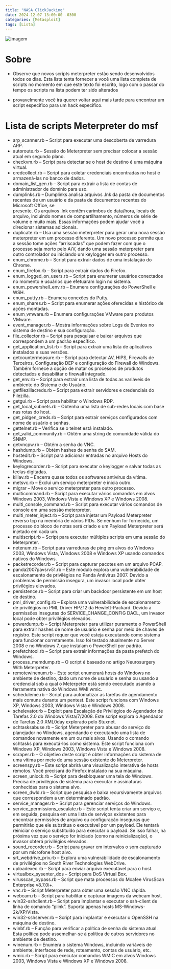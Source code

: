 ```yaml
---
title: "NASA ClickJacking"
date: 2024-12-07 13:00:00 -0300
categories: [Metasploit]
tags: [Lista]
---
```


![imagem](https://i.pinimg.com/736x/c4/12/3e/c4123ed77620f4d1a3b234986c79303b.jpg)

# Sobre
* Observe que novos scripts meterpreter estão sendo desenvolvidos todos os dias.
  Esta lista tenta fornecer a você uma lista completa de scripts no momento em que este texto foi escrito,
  logo com o passar do tempo os scripts na lista podem ter sido alterados

 * provavelmente você irá querer voltar aqui mais tarde para encontrar um script específico para um hack específico.

# Lista de scripts Meterpreter do msf
* arp_scanner.rb – Script para executar uma descoberta de varredura ARP. 
* autoroute.rb – Sessão do Meterpreter sem precisar colocar a sessão atual em segundo plano. 
* checkvm.rb – Script para detectar se o host de destino é uma máquina virtual. 
* credcollect.rb – Script para coletar credenciais encontradas no host e armazená-las no banco de dados. 
* domain_list_gen.rb – Script para extrair a lista de contas de administrador de domínio para uso. 
* dumplinks.rb – Dumplinks analisa arquivos .lnk da pasta de documentos recentes de um usuário e da pasta de documentos recentes do Microsoft Office, se       
  presente. Os arquivos .lnk contêm carimbos de data/hora, locais de arquivo, incluindo nomes de compartilhamento, números de série de volume e muito mais. Essas 
  informações podem ajudar você a direcionar sistemas adicionais. 
* duplicate.rb – Usa uma sessão meterpreter para gerar uma nova sessão meterpreter em um processo diferente. Um novo processo permite que a sessão tome ações 
  “arriscadas” que podem fazer com que o processo seja morto pelo A/V, dando uma sessão meterpreter para outro controlador ou iniciando um keylogger em outro 
  processo.
* enum_chrome.rb – Script para extrair dados de uma instalação do Chrome.
* enum_firefox.rb – Script para extrair dados do Firefox.
* enum_logged_on_users.rb – Script para enumerar usuários conectados no momento e usuários que efetuaram login no sistema.
* enum_powershell_env.rb – Enumera configurações do PowerShell e WSH.
* enum_putty.rb – Enumera conexões do Putty.
* enum_shares.rb – Script para enumerar ações oferecidas e histórico de ações montadas.
* enum_vmware.rb – Enumera configurações VMware para produtos VMware.
* event_manager.rb – Mostra informações sobre Logs de Eventos no sistema de destino e sua configuração.
* file_collector.rb – Script para pesquisar e baixar arquivos que correspondem a um padrão específico.
* get_application_list.rb – Script para extrair uma lista de aplicativos instalados e suas versões.
* getcountermeasure.rb – Script para detectar AV, HIPS, Firewalls de Terceiros, Configuração DEP e configuração do Firewall do Windows. Também fornece a opção de   matar os processos de produtos detectados e desabilitar o firewall integrado.
* get_env.rb – Script para extrair uma lista de todas as variáveis ​​de ambiente do Sistema e do Usuário.
* getfilezillacreds.rb – Script para extrair servidores e credenciais do Filezilla.
* getgui.rb – Script para habilitar o Windows RDP.
* get_local_subnets.rb – Obtenha uma lista de sub-redes locais com base nas rotas do host.
* get_pidgen_creds.rb – Script para extrair serviços configurados com nome de usuário e senhas.
* gettelnet.rb – Verifica se o telnet está instalado.
* get_valid_community.rb – Obtém uma string de comunidade válida do SNMP.
* getvncpw.rb – Obtém a senha do VNC.
* hashdump.rb – Obtém hashes de senha do SAM.
* hostedit.rb – Script para adicionar entradas no arquivo Hosts do Windows.
* keylogrecorder.rb – Script para executar o keylogger e salvar todas as teclas digitadas.
* killav.rb – Encerra quase todos os softwares antivírus da vítima.
* metsvc.rb – Exclui um serviço meterpreter e inicia outro.
* migrar – Move o serviço meterpreter para outro processo.
* multicommand.rb – Script para executar vários comandos em alvos Windows 2003, Windows Vista e Windows XP e Windows 2008.
* multi_console_command.rb – Script para executar vários comandos de console em uma sessão meterpreter.
* multi_meter_inject.rb – Script para injetar um Payload Meterpreter reverso tcp na memória de vários PIDs. Se nenhum for fornecido, um processo do bloco de notas será criado e um Payload Meterpreter será injetado em cada um.
* multiscript.rb – Script para executar múltiplos scripts em uma sessão do Meterpreter.
* netenum.rb – Script para varreduras de ping em alvos do Windows 2003, Windows Vista, Windows 2008 e Windows XP usando comandos nativos do Windows.
* packetrecorder.rb – Script para capturar pacotes em um arquivo PCAP.
* panda2007pavsrv51.rb – Este módulo explora uma vulnerabilidade de escalonamento de privilégios no Panda Antivirus 2007. Devido a problemas de permissão insegura, um invasor local pode obter privilégios elevados.
* persistence.rb – Script para criar um backdoor persistente em um host de destino.
* pml_driver_config.rb – Explora uma vulnerabilidade de escalonamento de privilégios no PML Driver HPZ12 da Hewlett-Packard. Devido a permissões inseguras do 
  SERVICE_CHANGE_CONFIG DACL, um invasor local pode obter privilégios elevados.
* powerdump.rb – Script Meterpreter para utilizar puramente o PowerShell para extrair hashes de nome de usuário e senha por meio de chaves de registro. Este 
  script requer que você esteja executando como sistema para funcionar corretamente. Isso foi testado atualmente no Server 2008 e no Windows 7, que instalam o 
  PowerShell por padrão.
* prefetchtool.rb – Script para extrair informações da pasta prefetch do Windows.
* process_memdump.rb – O script é baseado no artigo Neurosurgery With Meterpreter.
* remotewinenum.rb – Este script enumerará hosts do Windows no ambiente de destino, dado um nome de usuário e senha ou usando a credencial sob a qual o 
  Meterpeter está sendo executado usando a ferramenta nativa do Windows WMI wmic.
* scheduleme.rb – Script para automatizar as tarefas de agendamento mais comuns durante um pentest. Este script funciona com Windows XP, Windows 2003, Windows 
  Vista e Windows 2008.
* schelevator.rb – Exploit para Escalação de Privilégios do Agendador de Tarefas 2.0 do Windows Vista/7/2008. Este script explora o Agendador de Tarefas 2.0 
  XML0day explorado pelo Stuxnet.
* schtasksabuse.rb – Script Meterpreter para abusar do serviço do planejador no Windows, agendando e executando uma lista de comandos novamente em um ou mais 
  alvos. Usando o comando schtasks para executá-los como sistema. Este script funciona com Windows XP, Windows 2003, Windows Vista e Windows 2008.
* scraper.rb – O objetivo deste script é obter informações do sistema de uma vítima por meio de uma sessão existente do Meterpreter.
* screenspy.rb – Este script abrirá uma visualização interativa de hosts remotos. Você precisará do Firefox instalado na sua máquina.
* screen_unlock.rb – Script para desbloquear uma tela do Windows. Precisa de privilégios de sistema para executar e assinaturas conhecidas para o sistema alvo.
* screen_dwld.rb – Script que pesquisa e baixa recursivamente arquivos que correspondem a um determinado padrão.
* service_manager.rb – Script para gerenciar serviços do Windows.
* service_permissions_escalate.rb – Este script tenta criar um serviço e, em seguida, pesquisa em uma lista de serviços existentes para encontrar permissões de 
  arquivo ou configuração inseguras que permitirão que ele substitua o executável por um payload. Ele tentará reiniciar o serviço substituído para executar o 
  payload. Se isso falhar, na próxima vez que o serviço for iniciado (como na reinicialização), o invasor obterá privilégios elevados.
* sound_recorder.rb – Script para gravar em intervalos o som capturado por um microfone host alvo.
* srt_webdrive_priv.rb – Explora uma vulnerabilidade de escalonamento de privilégios no South River Technologies WebDrive.
* uploadexec.rb – Script para enviar arquivo executável para o host.
* virtualbox_sysenter_dos – Script para DoS Virtual Box.
* virusscan_bypass.rb – Script que mata processos do Mcafee VirusScan Enterprise v8.7.0i+.
* vnc.rb – Script Meterpreter para obter uma sessão VNC rápida.
* webcam.rb – Script para habilitar e capturar imagens da webcam host.
* win32-sshclient.rb – Script para implantar e executar o ssh-client de linha de comando “plink”. Suporta apenas hosts MS-Windows-2k/XP/Vista.
* win32-sshserver.rb – Script para implantar e executar o OpenSSH na máquina de destino.
* winbf.rb – Função para verificar a política de senha do sistema atual. Esta política pode assemelhar-se à política de outros servidores no ambiente de destino.
* winenum.rb – Enumera o sistema Windows, incluindo variáveis ​​de ambiente, interfaces de rede, roteamento, contas de usuário, etc.
* wmic.rb – Script para executar comandos WMIC em alvos Windows 2003, Windows Vista e Windows XP e Windows 2008.
